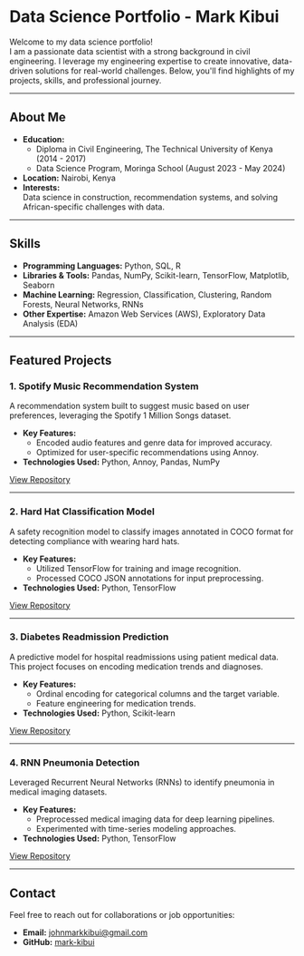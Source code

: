 # **Data Science Portfolio - Mark Kibui**

Welcome to my data science portfolio!  
I am a passionate data scientist with a strong background in civil engineering. I leverage my engineering expertise to create innovative, data-driven solutions for real-world challenges. Below, you'll find highlights of my projects, skills, and professional journey.

---

## **About Me**

- **Education:**
  - Diploma in Civil Engineering, The Technical University of Kenya (2014 - 2017)
  - Data Science Program, Moringa School (August 2023 - May 2024)
- **Location:** Nairobi, Kenya  
- **Interests:**  
  Data science in construction, recommendation systems, and solving African-specific challenges with data.

---

## **Skills**

- **Programming Languages:** Python, SQL, R  
- **Libraries & Tools:** Pandas, NumPy, Scikit-learn, TensorFlow, Matplotlib, Seaborn  
- **Machine Learning:** Regression, Classification, Clustering, Random Forests, Neural Networks, RNNs  
- **Other Expertise:** Amazon Web Services (AWS), Exploratory Data Analysis (EDA)  

---

## **Featured Projects**

### **1. Spotify Music Recommendation System**  
A recommendation system built to suggest music based on user preferences, leveraging the Spotify 1 Million Songs dataset.  

- **Key Features:**  
  - Encoded audio features and genre data for improved accuracy.  
  - Optimized for user-specific recommendations using Annoy.  
- **Technologies Used:** Python, Annoy, Pandas, NumPy  

[View Repository](https://github.com/mark-kibui/Spotify_Recommendation)

---

### **2. Hard Hat Classification Model**  
A safety recognition model to classify images annotated in COCO format for detecting compliance with wearing hard hats.  

- **Key Features:**  
  - Utilized TensorFlow for training and image recognition.  
  - Processed COCO JSON annotations for input preprocessing.  
- **Technologies Used:** Python, TensorFlow  

[View Repository](#) <!-- Update with actual repo link -->

---

### **3. Diabetes Readmission Prediction**  
A predictive model for hospital readmissions using patient medical data. This project focuses on encoding medication trends and diagnoses.  

- **Key Features:**  
  - Ordinal encoding for categorical columns and the target variable.  
  - Feature engineering for medication trends.  
- **Technologies Used:** Python, Scikit-learn  

[View Repository](https://github.com/mark-kibui/Diabetic-Patients-Readmission)

---

### **4. RNN Pneumonia Detection**  
Leveraged Recurrent Neural Networks (RNNs) to identify pneumonia in medical imaging datasets.  

- **Key Features:**  
  - Preprocessed medical imaging data for deep learning pipelines.  
  - Experimented with time-series modeling approaches.  
- **Technologies Used:** Python, TensorFlow  

[View Repository](#) <!-- Update with actual repo link -->

---

## **Contact**

Feel free to reach out for collaborations or job opportunities:  

- **Email:** johnmarkkibui@gmail.com  
- **GitHub:** [mark-kibui](https://github.com/mark-kibui)
